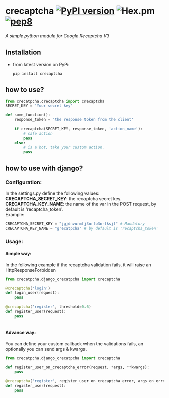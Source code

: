 # crecaptcha [![PyPI version](https://badge.fury.io/py/crecaptcha.svg)](https://badge.fury.io/py/crecaptcha) ![Hex.pm](https://img.shields.io/hexpm/l/plug.svg) [![pep8](https://img.shields.io/badge/code%20style-pep8-orange.svg)](https://www.python.org/dev/peps/pep-0008/)
  
###### A simple python module for  Google Recaptcha V3

## Installation
- from latest version on PyPi:
    ```bash
    pip install crecaptcha
    ```
    
## how to use?
```python
from crecatpcha.crecaptcha import crecaptcha
SECRET_KEY = 'Your secret key'

def some_function():
    response_token = 'the response token from the client'
    
    if crecaptcha(SECRET_KEY, response_token, 'action_name'):
        # safe action
        pass
    else:
        # is a bot, take your custom action.
        pass
 ```
 
      
## how to use with django?
### Configuration:
In the settings.py define the following values:  
 **CRECAPTCHA_SECRET_KEY**: the recaptcha secret key.   
 **CRECAPTCHA_KEY_NAME**: the name of the var in the POST request, by default is 'recaptcha_token'.    
 Example:
 ```python
CRECAPTCHA_SECRET_KEY = "jgjdnvurmfj3nrfo3nrlksjf" # Mandatory
CRECAPTCHA_KEY_NAME = "grecatpcha" # by default is 'recaptcha_token'
 ```
 
### Usage:
#### Simple way:
In the following example if the recaptcha validation fails, it will raise an HttpResponseForbidden
```python
from crecatpcha.django_crecatpcha import crecaptcha

@crecaptcha('login')
def login_user(request):
    pass
    
@crecaptcha('register', threshold=0.6)
def register_user(request):
    pass
    
```

#### Advance way:
You can define your custom callback when the validations fails, an optionally you can send args & kwargs.

```python
from crecatpcha.django_crecatpcha import crecaptcha

def register_user_on_crecaptcha_error(request, *args, **kwargs):
    pass
    
@crecaptcha('register', register_user_on_crecaptcha_error, args_on_error=[], kwargs_on_error={})    
def register_user(request):
    pass
```
